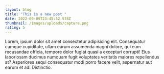 ```yaml
---
layout: blog
title: "This is a new post "
date: 2022-09-09T23:45:52.978Z
thumbnail: /images/uploads/capture.png
rating: 5
---
```

<!--StartFragment-->

Lorem, ipsum dolor sit amet consectetur adipisicing elit. Consequatur cumque cupiditate, ullam earum assumenda magni dolore, qui eum recusandae officia, tempore dolor fugiat quasi a excepturi corrupti! Eius laboriosam ducimus numquam fugit voluptates veritatis maiores repellendus at? Asperiores sequi consequatur modi porro facere velit, aspernatur aut earum et ad. Distinctio.

<!--EndFragment-->
